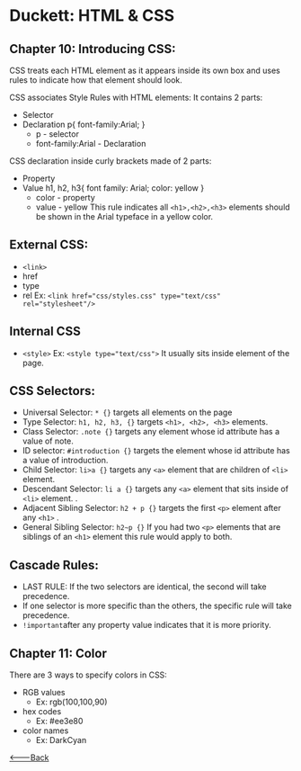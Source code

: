 # Duckett: HTML & CSS

## Chapter 10: Introducing CSS:
 CSS treats each HTML element as it appears inside its own box and uses rules to indicate how that element should look.

 CSS associates Style Rules with HTML elements:
 It contains 2 parts:
 * Selector
 * Declaration
p{
    font-family:Arial;
}
   * p - selector
   * font-family:Arial - Declaration

CSS declaration inside curly brackets made of 2 parts:
* Property
* Value
h1, h2, h3{
    font family: Arial;
    color: yellow
}
  * color - property
  * value - yellow
This rule indicates all `<h1>,<h2>,<h3>` elements should be shown in the Arial typeface in a yellow color. 

## External CSS:
 * `<link>`
 * href
 * type
 * rel
Ex: `<link href="css/styles.css" type="text/css"
       rel="stylesheet"/>`
## Internal CSS
  * `<style>`
Ex: `<style type="text/css">`
It usually sits inside <head> element of the page.

## CSS Selectors:
* Universal Selector: `* {}` targets all elements on the page
* Type Selector: `h1, h2, h3, {}` targets `<h1>, <h2>, <h3>` elements.
* Class Selector: `.note {}` targets any element whose id attribute has a value of note. 
* ID selector: `#introduction {}` targets the element whose id attribute has a value of introduction.
* Child Selector: `li>a {}` targets any `<a>` element that are children of `<li>` element. 
* Descendant Selector: `li a {}` targets any `<a>` element that sits inside of `<li>` element. . 
* Adjacent Sibling Selector: `h2 + p {}` targets the first `<p>` element after any `<h1>` . 
* General Sibling Selector: `h2~p {}` If you had two `<p>` elements that are siblings of an `<h1>` element this rule would apply to both.

## Cascade Rules:
* LAST RULE: If the two selectors are identical, the second will take precedence.
* If one selector is more specific than the others, the specific rule will take precedence.
* `!important`after any property value indicates that it is more priority.

## Chapter 11: Color
There are 3 ways to specify colors in CSS:
 * RGB values
   * Ex: rgb(100,100,90)
* hex codes
   * Ex: #ee3e80
* color names
   * Ex: DarkCyan


[<---Back](README.md)